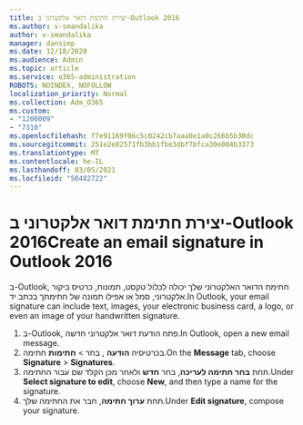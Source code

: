 ```yaml
---
title: יצירת חתימת דואר אלקטרוני ב-Outlook 2016
ms.author: v-smandalika
author: v-smandalika
manager: dansimp
ms.date: 12/18/2020
ms.audience: Admin
ms.topic: article
ms.service: o365-administration
ROBOTS: NOINDEX, NOFOLLOW
localization_priority: Normal
ms.collection: Adm_O365
ms.custom:
- "1200009"
- "7310"
ms.openlocfilehash: f7e91169f06c5c0242cb7aaa0e1a0c266b5b30dc
ms.sourcegitcommit: 251e2e82571fb3bb1fbe3dbf7bfca30e004b3373
ms.translationtype: MT
ms.contentlocale: he-IL
ms.lasthandoff: 03/05/2021
ms.locfileid: "50482722"
---
```

# <a name="create-an-email-signature-in-outlook-2016"></a><span data-ttu-id="47bb8-102">יצירת חתימת דואר אלקטרוני ב-Outlook 2016</span><span class="sxs-lookup"><span data-stu-id="47bb8-102">Create an email signature in Outlook 2016</span></span>

<span data-ttu-id="47bb8-103">ב-Outlook, חתימת הדואר האלקטרוני שלך יכולה לכלול טקסט, תמונות, כרטיס ביקור אלקטרוני, סמל או אפילו תמונה של חתימתך בכתב יד.</span><span class="sxs-lookup"><span data-stu-id="47bb8-103">In Outlook, your email signature can include text, images, your electronic business card, a logo, or even an image of your handwritten signature.</span></span>

1. <span data-ttu-id="47bb8-104">ב-Outlook, פתח הודעת דואר אלקטרוני חדשה.</span><span class="sxs-lookup"><span data-stu-id="47bb8-104">In Outlook, open a new email message.</span></span>
2. <span data-ttu-id="47bb8-105">בכרטיסיה **הודעה** , בחר  >  **חתימות** חתימה.</span><span class="sxs-lookup"><span data-stu-id="47bb8-105">On the **Message** tab, choose **Signature** > **Signatures**.</span></span>
3. <span data-ttu-id="47bb8-106">תחת **בחר חתימה לעריכה**, בחר **חדש** ולאחר מכן הקלד שם עבור החתימה.</span><span class="sxs-lookup"><span data-stu-id="47bb8-106">Under **Select signature to edit**, choose **New**, and then type a name for the signature.</span></span>
4. <span data-ttu-id="47bb8-107">תחת **ערוך חתימה**, חבר את החתימה שלך.</span><span class="sxs-lookup"><span data-stu-id="47bb8-107">Under **Edit signature**, compose your signature.</span></span>

